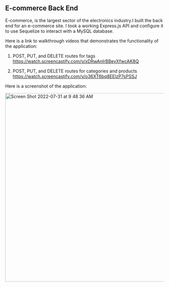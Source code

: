 ## E-commerce Back End
E-commerce, is the largest sector of the electronics industry.I built the back end for an e-commerce site. I took a working Express.js API and configure it to use Sequelize to interact with a MySQL database.

Here is a link to walkthrough videos that demonstrates the functionality of the application:

1. POST, PUT, and DELETE routes for tags
https://watch.screencastify.com/v/xDRwAnIrBBeyXfwcAK8Q

2. POST, PUT, and DELETE routes for categories and products
https://watch.screencastify.com/v/o36XT6bq8EElzP7sPSSJ


Here is a screenshot of the application:

<img width="600" alt="Screen Shot 2022-07-31 at 9 48 36 AM" src="https://user-images.githubusercontent.com/100814403/182029490-5efec0bb-c20e-4f6f-a316-fc602bdcba80.png">
